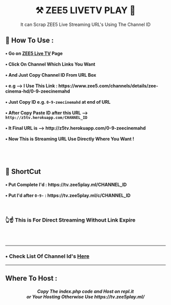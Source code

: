 <h1 align="center"> ⚒ ZEE5 LIVETV PLAY 🔐 </h1>

<p align="center"> It can Scrap ZEE5 Live Streaming URL's Using The Channel ID </p>

<h2>🍂 How To Use : </h2>

<h4>
• Go on <a href="https://www.zee5.com/livetv">ZEE5 Live TV</a> Page <br><br>
• Click On Channel Which Links You Want <br><br>
• And Just Copy Channel ID From URL Box <br><br>
• e.g --> I Use This Link : https://www.zee5.com/channels/details/zee-cinema-hd/0-9-zeecinemahd <br><br>
• Just Copy ID e.g. <code>0-9-zeecinemahd</code> at end of URL <br><br>
• After Copy Paste ID after this URL --> <code>http://z5tv.herokuapp.com/CHANNEL_ID</code> <br><br>
• It Final URL is --> http://z5tv.herokuapp.com/0-9-zeecinemahd <br><br>
• Now This is Streaming URL Use Directly Where You Want ! <br>
</h4>
<br><br>

## 🍃 ShortCut

<h4>
• Put Complete I'd : https://tv.zee5play.ml/CHANNEL_ID <br><br>
• Put I'd after <code>0-9-</code> : https://tv.zee5play.ml/c/CHANNEL_ID
  </h4><br>
  
  <h3>👆☝ This is For Direct Streaming Without Link Expire </h3><br><br>
  
---

<h3>• Check List Of Channel Id's <a href="Channel_IDs.md">Here</a></h3>

---

<h2> Where To Host : </h2>

<h5 align="center"> Copy The index.php code and Host on repl.it <br> or Your Hosting Otherwise Use https://tv.zee5play.ml/
